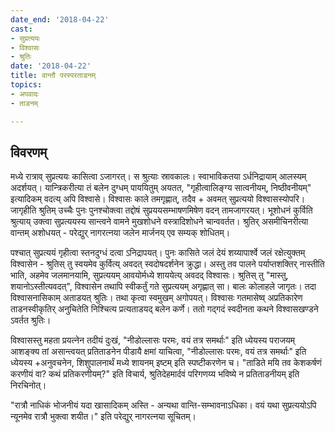 ```yaml
---
date_end: '2018-04-22'
cast:
- सुप्रत्ययः
- विश्वासः
- श्रुतिः
date: '2018-04-22'
title: वान्तौ परस्परताडनम्
topics:
- अपवादः
- ताडनम्

---
```


## विवरणम्
मध्ये रात्राव् सुप्रत्ययः कासित्वा ऽजागरत्। स श्रुत्याः स्रावकालः। स्वाभाविकतया ऽर्धनिद्रायाम् आलस्यम् अदर्शयत्। यान्त्रिकरीत्या तं बलेन दुग्धम् पाययितुम् अयतत, "गृहीत्वालिङ्ग्य सात्वनीयम्, निष्ठीवनीयम्" इत्यादिकम् वदत्य् अपि विश्वासे। विश्वासः काले तमगृह्णात्, तदैव + अवमत् सुप्रत्ययो विश्वासस्योपरि। जागृहीति श्रुतिम् उच्चैः पुनः पुनश्चोक्त्वा तद्दोषं सुप्रययसम्भाषणमिषेण वदन् तामजागरयत्। भूशोधनं कुर्विति श्रुत्याय् उक्त्वा सुप्रत्ययस्य सान्त्वने वामने मुखशोधने वस्त्रादिशोधने चान्ववर्तत। श्रुतिर् असमीचिनरीत्या वान्तम् अशोधयत् - परेद्युर् नागरत्नया जलेन मार्जनय् एव सम्यक् शोधितम्।

पश्चात् सुप्रत्ययं गृहीत्वा स्तनदुग्धं दत्वा ऽनिद्रापयत्। पुनः‌ कासिते जलं देयं शय्यापार्श्वे जलं रक्षेत्युक्तम् विश्वासेन - श्रुतिस् तु स्वयमेव कुर्वित्य् अवदत् स्वदोषदर्शनेन क्रुद्धा। अस्तु तव पालने पर्याप्तशक्तिर् नास्तीति भाति, अहमेव जलमानयामि, सुप्रत्ययम् आवयोर्मध्ये शाययेत्य् अवदद् विश्वासः। श्रुतिस् तु "मास्तु, शयानोऽस्तीत्यवदत्", विश्वासेन तथापि स्वीकर्तुं गते सुप्रत्ययम् अगृह्णात् सा। बालः कोलाहले जागृतः। तदा विश्वासनासिकाम् अताडयत् श्रुतिः। तथा कृत्वा स्वमुखम् अगोपयत्। विश्वासः गतमासेष्व् अप्रतिकारेण ताडनस्वीकृतिर् अनुचितेति निश्चित्य प्रत्यताडयद् बलेन कर्णे। ततो गद्गदं स्वदीनता कथने विश्वासखण्डने ऽवर्तत श्रुतिः। 

विश्वासस्तु महता प्रयत्नेन तदीयं दुःखं, "नीडोल्लासः परमः, वयं तत्र समर्थाः" इति ध्येयस्य पराजयम् आशङ्क्य तां असान्त्वयत् प्रतिताडनेन पीडायै क्षमां याचित्वा, "नीडोल्लासः परमः, वयं तत्र समर्थाः" इति ध्येयस्य +अनुवचनेन, शिशुपालनार्थं मध्ये शायनम् इष्टम् इति स्पष्टीकरणेन च। "ताडिते मयि तव केशकर्षणं करणीयं वा? कथं प्रतिकरणीयम्?" इति विचार्य, श्रुतिदेहमार्दवं परिगणय्य भविष्ये न प्रतिताडनीयम् इति निरचिनोत्।

"रात्रौ नाधिकं भोजनीयं‌ यदा खासादिकम् अस्ति - अन्यथा वान्ति-सम्भावनाऽधिका। वयं यथा सुप्रत्ययोऽपि न्यूनमेव रात्रौ भुक्त्वा शयीत।" इति परेद्युर् नागरत्नया सूचितम्।

